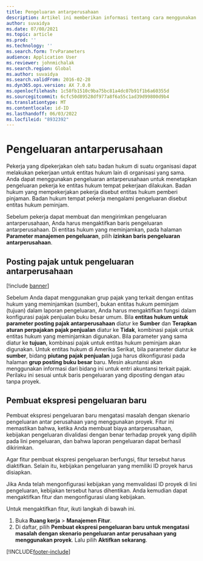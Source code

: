 ```yaml
---
title: Pengeluaran antarperusahaan
description: Artikel ini memberikan informasi tentang cara menggunakan pengeluaran antarperusahaan untuk menetapkan pengeluaran pekerja ke entitas hukum tempat pekerjaan dilakukan.
author: suvaidya
ms.date: 07/08/2021
ms.topic: article
ms.prod: ''
ms.technology: ''
ms.search.form: TrvParameters
audience: Application User
ms.reviewer: johnmichalak
ms.search.region: Global
ms.author: suvaidya
ms.search.validFrom: 2016-02-28
ms.dyn365.ops.version: AX 7.0.0
ms.openlocfilehash: 1c58fb1510c9ba75bc81a4dc07b91f1b6a60355d
ms.sourcegitcommit: 6cfc50d89528df977a8f6a55c1ad39d99800d9b4
ms.translationtype: MT
ms.contentlocale: id-ID
ms.lasthandoff: 06/03/2022
ms.locfileid: "8932392"
---
```

# <a name="intercompany-expenses"></a>Pengeluaran antarperusahaan

Pekerja yang dipekerjakan oleh satu badan hukum di suatu organisasi dapat melakukan pekerjaan untuk entitas hukum lain di organisasi yang sama. Anda dapat menggunakan pengeluaran antarperusahaan untuk menetapkan pengeluaran pekerja ke entitas hukum tempat pekerjaan dilakukan. Badan hukum yang mempekerjakan pekerja disebut entitas hukum pemberi pinjaman. Badan hukum tempat pekerja mengalami pengeluaran disebut entitas hukum peminjam. 

Sebelum pekerja dapat membuat dan mengirimkan pengeluaran antarperusahaan, Anda harus mengaktifkan baris pengeluaran antarperusahaan. Di entitas hukum yang meminjamkan, pada halaman **Parameter manajemen pengeluaran**, pilih **izinkan baris pengeluaran antarperusahaan**. 

## <a name="tax-posting-for-intercompany-expenses"></a>Posting pajak untuk pengeluaran antarperusahaan

[!include [banner](../includes/banner.md)]

Sebelum Anda dapat menggunakan grup pajak yang terkait dengan entitas hukum yang meminjamkan (sumber), bukan entitas hukum peminjam (tujuan) dalam laporan pengeluaran, Anda harus mengaktifkan fungsi dalam konfigurasi pajak penjualan buku besar umum. Bila **entitas hukum untuk parameter posting pajak antarperusahaan** diatur ke **Sumber** dan **Terapkan aturan perpajakan pajak penjualan** diatur ke **Tidak**, kombinasi pajak untuk entitas hukum yang meminjamkan digunakan. Bila parameter yang sama diatur ke **tujuan**, kombinasi pajak untuk entitas hukum peminjam akan digunakan. Untuk entitas hukum di Amerika Serikat, bila parameter diatur ke **sumber**, bidang **piutang pajak penjualan** juga harus dikonfigurasi pada halaman **grup posting buku besar** baru. Mesin akuntansi akan menggunakan informasi dari bidang ini untuk entri akuntansi terkait pajak.   
Perilaku ini sesuai untuk baris pengeluaran yang diposting dengan atau tanpa proyek.  

## <a name="new-expense-expression-builder"></a>Pembuat ekspresi pengeluaran baru

Pembuat ekspresi pengeluaran baru mengatasi masalah dengan skenario pengeluaran antar perusahaan yang menggunakan proyek. Fitur ini memastikan bahwa, ketika Anda membuat biaya antarperusahaan, kebijakan pengeluaran divalidasi dengan benar terhadap proyek yang dipilih pada lini pengeluaran, dan bahwa laporan pengeluaran dapat berhasil dikirimkan.

Agar fitur pembuat ekspresi pengeluaran berfungsi, fitur tersebut harus diaktifkan. Selain itu, kebijakan pengeluaran yang memiliki ID proyek harus disiapkan.

Jika Anda telah mengonfigurasi kebijakan yang memvalidasi ID proyek di lini pengeluaran, kebijakan tersebut harus dihentikan. Anda kemudian dapat mengaktifkan fitur dan mengonfigurasi ulang kebijakan.

Untuk mengaktifkan fitur, ikuti langkah di bawah ini.

1. Buka **Ruang kerja** \> **Manajemen Fitur**.
2. Di daftar, pilih **Pembuat ekspresi pengeluaran baru untuk mengatasi masalah dengan skenario pengeluaran antar perusahaan yang menggunakan proyek**. Lalu pilih **Aktifkan sekarang**.

[!INCLUDE[footer-include](../includes/footer-banner.md)]
